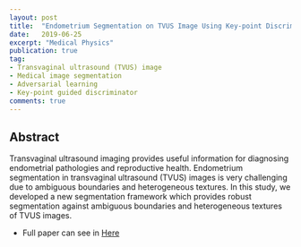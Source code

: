```yaml
---
layout: post
title:  "Endometrium Segmentation on TVUS Image Using Key-point Discriminator"
date:   2019-06-25
excerpt: "Medical Physics"
publication: true
tag:
- Transvaginal ultrasound (TVUS) image
- Medical image segmentation
- Adversarial learning
- Key-point guided discriminator
comments: true
---
```


## Abstract
Transvaginal ultrasound imaging provides useful information for diagnosing endometrial pathologies and reproductive health. Endometrium segmentation in transvaginal ultrasound (TVUS) images is very challenging due to ambiguous boundaries and heterogeneous textures. In this study, we developed a new segmentation framework which provides robust segmentation against ambiguous boundaries and heterogeneous textures of TVUS images.
* Full paper can see in [Here](https://aapm.onlinelibrary.wiley.com/doi/full/10.1002/mp.13677)
